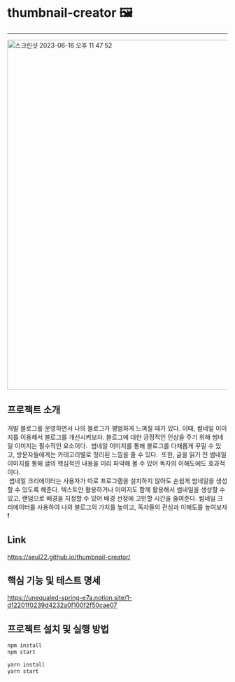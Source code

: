 # thumbnail-creator 🖼️
---
<img width="800" alt="스크린샷 2023-06-16 오후 11 47 52" src="https://github.com/seul22/thumbnail-creator/assets/46914198/61feb238-ce87-4998-9ac2-ebe20e982d7e">

## 프로젝트 소개
개발 블로그를 운영하면서 나의 블로그가 평범하게 느껴질 때가 있다. 이때, 썸네일 이미지를 이용해서 블로그를 개선시켜보자. 블로그에 대한 긍정적인 인상을 주기 위해 썸네일 이미지는 필수적인 요소이다.  썸네일 이미지를 통해 블로그를 다채롭게 꾸밀 수 있고, 방문자들에게는 카테고리별로 정리된 느낌을 줄 수 있다.  또한, 글을 읽기 전 썸네일 이미지를 통해 글의 핵심적인 내용을 미리 파악해 볼 수 있어 독자의 이해도에도 효과적이다. </br> 썸네일 크리에이터는 사용자가 따로 프로그램을 설치하지 않아도 손쉽게 썸네일을 생성할 수 있도록 해준다. 텍스트만 활용하거나 이미지도 함께 활용해서 썸네일을 생성할 수 있고, 랜덤으로 배경을 지정할 수 있어 배경 선정에 고민할 시간을 줄여준다. 썸네일 크리에이터를 사용하여 나의 블로그의 가치를 높이고, 독자들의 관심과 이해도를 높여보자❗

## Link
https://seul22.github.io/thumbnail-creator/

## 핵심 기능 및 테스트 명세
https://unequaled-spring-e7a.notion.site/1-d12201f0239d4232a0f100f2f50cae07



## 프로젝트 설치 및 실행 방법
```bash
npm install
npm start
```

```bash
yarn install
yarn start
```

